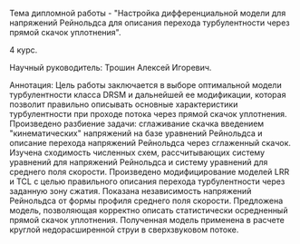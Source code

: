 Тема дипломной работы - "Настройка дифференциальной модели для напряжений Рейнольдса для описания перехода турбулентности через прямой скачок уплотнения".

4 курс.

Научный руководитель: Трошин Алексей Игоревич.

Аннотация:
Цель работы заключается в выборе оптимальной модели турбулентности класса DRSM и дальнейшей ее модификации, которая позволит правильно описывать основные характеристики турбулентности при проходе потока через прямой скачок уплотнения. Произведено разбиение задачи: сглаживание скачка введением "кинематических" напряжений на базе уравнений Рейнольдса и описание перехода напряжений Рейнольдса через сглаженный скачок. Изучена сходимость численных схем, рассчитывающих систему уравнений для напряжений Рейнольдса и систему уравнений для среднего поля скорости. Произведено модифицирование моделей LRR и TCL с целью правильного описания перехода турбулентности через заданную зону сжатия. Показана независимость напряжений Рейнольдса от формы профиля среднего поля скорости. Предложена модель, позволяющая корректно описать статистически осредненный прямой скачок уплотнения. Полученная модель применена в расчете круглой недорасширенной струи в сверхзвуковом потоке.
